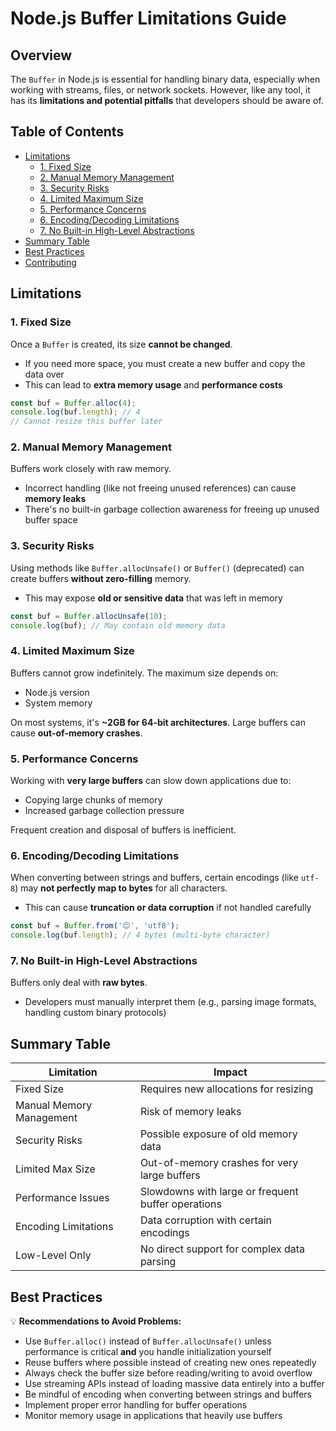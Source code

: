 # Node.js Buffer Limitations Guide

## Overview

The `Buffer` in Node.js is essential for handling binary data, especially when working with streams, files, or network sockets. However, like any tool, it has its **limitations and potential pitfalls** that developers should be aware of.

## Table of Contents

- [Limitations](#limitations)
  - [1. Fixed Size](#1-fixed-size)
  - [2. Manual Memory Management](#2-manual-memory-management)
  - [3. Security Risks](#3-security-risks)
  - [4. Limited Maximum Size](#4-limited-maximum-size)
  - [5. Performance Concerns](#5-performance-concerns)
  - [6. Encoding/Decoding Limitations](#6-encodingdecoding-limitations)
  - [7. No Built-in High-Level Abstractions](#7-no-built-in-high-level-abstractions)
- [Summary Table](#summary-table)
- [Best Practices](#best-practices)
- [Contributing](#contributing)

## Limitations

### 1. Fixed Size

Once a `Buffer` is created, its size **cannot be changed**.

- If you need more space, you must create a new buffer and copy the data over
- This can lead to **extra memory usage** and **performance costs**

```javascript
const buf = Buffer.alloc(4);
console.log(buf.length); // 4
// Cannot resize this buffer later
```

### 2. Manual Memory Management

Buffers work closely with raw memory.

- Incorrect handling (like not freeing unused references) can cause **memory leaks**
- There's no built-in garbage collection awareness for freeing up unused buffer space

### 3. Security Risks

Using methods like `Buffer.allocUnsafe()` or `Buffer()` (deprecated) can create buffers **without zero-filling** memory.

- This may expose **old or sensitive data** that was left in memory

```javascript
const buf = Buffer.allocUnsafe(10);
console.log(buf); // May contain old memory data
```

### 4. Limited Maximum Size

Buffers cannot grow indefinitely. The maximum size depends on:

- Node.js version
- System memory

On most systems, it's **~2GB for 64-bit architectures**. Large buffers can cause **out-of-memory crashes**.

### 5. Performance Concerns

Working with **very large buffers** can slow down applications due to:

- Copying large chunks of memory
- Increased garbage collection pressure

Frequent creation and disposal of buffers is inefficient.

### 6. Encoding/Decoding Limitations

When converting between strings and buffers, certain encodings (like `utf-8`) may **not perfectly map to bytes** for all characters.

- This can cause **truncation or data corruption** if not handled carefully

```javascript
const buf = Buffer.from('😊', 'utf8');
console.log(buf.length); // 4 bytes (multi-byte character)
```

### 7. No Built-in High-Level Abstractions

Buffers only deal with **raw bytes**.

- Developers must manually interpret them (e.g., parsing image formats, handling custom binary protocols)

## Summary Table

| Limitation | Impact |
|------------|--------|
| Fixed Size | Requires new allocations for resizing |
| Manual Memory Management | Risk of memory leaks |
| Security Risks | Possible exposure of old memory data |
| Limited Max Size | Out-of-memory crashes for very large buffers |
| Performance Issues | Slowdowns with large or frequent buffer operations |
| Encoding Limitations | Data corruption with certain encodings |
| Low-Level Only | No direct support for complex data parsing |

## Best Practices

💡 **Recommendations to Avoid Problems:**

- Use `Buffer.alloc()` instead of `Buffer.allocUnsafe()` unless performance is critical **and** you handle initialization yourself
- Reuse buffers where possible instead of creating new ones repeatedly
- Always check the buffer size before reading/writing to avoid overflow
- Use streaming APIs instead of loading massive data entirely into a buffer
- Be mindful of encoding when converting between strings and buffers
- Implement proper error handling for buffer operations
- Monitor memory usage in applications that heavily use buffers



